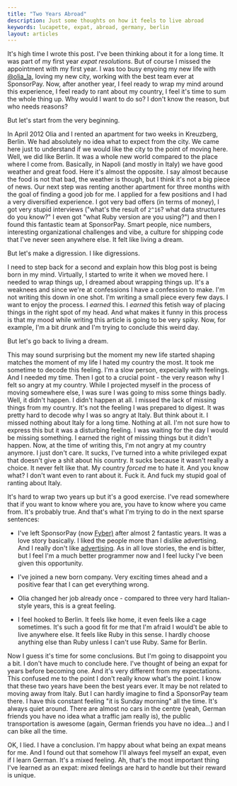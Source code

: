 ```yaml
---
title: "Two Years Abroad"
description: Just some thoughts on how it feels to live abroad
keywords: lucapette, expat, abroad, germany, berlin
layout: articles
---
```


It's high time I wrote this post. I've been thinking about it for a long time.
It was part of my first year *expat resolutions*. But of course I missed the
appointment with my first year. I was too busy enyoing my new life with
[@olia_la](http://twitter.com/olia_la), loving my new city, working with the
best team ever at SponsorPay.  Now, after another year, I feel ready to wrap
my mind around this experience, I feel ready to rant about my country, I feel
it's time to sum the whole thing up. Why would I want to do so? I don't know
the reason, but who needs reasons?

But let's start from the very beginning.

In April 2012 Olia and I rented an apartment for two weeks in Kreuzberg,
Berlin. We had absolutely no idea what to expect from the city. We came here
just to understand if we would like the city to the point of moving here.
Well, we did like Berlin. It was a whole new world compared to the place where
I come from. Basically, in Napoli (and mostly in Italy) we have good weather
and great food. Here it's almost the opposite. I say almost because the food
is not that bad, the weather is though, but I think it's not a big piece of
news. Our next step was renting another apartment for three months with the
goal of finding a good job for me. I applied for a few positions and I had a
very diversified experience. I got very bad offers (in terms of money), I got
very stupid interviews ("what's the result of `2^16`? what data structures do
you know?" I even got "what Ruby version are you using?") and then I found
this fantastic team at SponsorPay.  Smart people, nice numbers, interesting
organizational challenges and vibe, a culture for shipping code that I've
never seen anywhere else. It felt like living a dream.

But let's make a digression. I like digressions.

I need to step back for a second and explain how this blog post is being born
in my mind. Virtually, I started to write it when we moved here. I needed to
wrap things up, I dreamed about wrapping things up. It's a weaknees and since
we're at confessions I have a confession to make. I'm not writing
this down in one shot. I'm writing a small piece every few days. I want to
enjoy the process. I _earned_ this. I _earned_ this fetish way of placing
things in the right spot of my head. And what makes it funny in this process
is that my mood while writing this article is going to be very spiky. Now, for
example, I'm a bit drunk and I'm trying to conclude this weird day.

But let's go back to living a dream.

This may sound surprising but the moment my new life started shaping matches
the moment of my life I hated my country the most. It took me sometime to
decode this feeling. I'm a slow person, expecially with feelings. And I
needed my time. Then I got to a crucial point - the very reason why I felt
so angry at my country.  While I projected myself in the process of moving
somewhere else, I was sure I was going to miss some things badly. Well, it
didn't happen. I didn't happen at all. I missed the lack of missing things
from my country.  It's not the feeling I was prepared to digest. It was pretty
hard to decode why I was so angry at Italy. But think about it. I missed
nothing about Italy for a long time. Nothing at all. I'm not sure how to
express this but it was a disturbing feeling. I was waiting for the day I
would be missing something. I earned the right of missing things but it didn't
happen. Now, at the time of writing this, I'm not angry at my country
anymore. I just don't care. It sucks, I've turned into a white privileged
expat that doesn't give a shit about his country. It sucks because it wasn't
really a choice. It never felt like that. My country _forced_ me to hate
it. And you know what? I don't want even to rant about it. Fuck it. And fuck
my stupid goal of ranting about Italy.

It's hard to wrap two years up but it's a good exercise. I've read somewhere
that if you want to know where you are, you have to know where you came from.
It's probably true. And that's what I'm trying to do in the next sparse
sentences:

- I've left SponsorPay (now [Fyber)](http://fyber.com) after almost 2
  fantastic years. It was a love story basically. I liked the people more than
  I dislike advertising. And I really don't like
  [advertising](https://www.youtube.com/watch?v=E_F5GxCwizc).  As in all love
  stories, the end is bitter, but I feel I'm a much better programmer now and
  I feel lucky I've been given this opportunity.

- I've joined a new born company. Very exciting times ahead and a positive
  fear that I can get everything wrong.

- Olia changed her job already once - compared to three very hard
  Italian-style years, this is a great feeling.

- I feel hooked to Berlin. It feels like home, it even feels like a cage
  sometimes.  It's such a good fit for me that I'm afraid I would't be able to
  live anywhere else. It feels like Ruby in this sense. I hardly choose
  anything else than Ruby unless I can't use Ruby. Same for Berlin.

Now I guess it's time for some conclusions. But I'm going to disappoint you a
bit. I don't have much to conclude here. I've thought of being an expat for
years before becoming one. And it's very different from my expectations. This
confused me to the point I don't really know what's the point. I know that
these two years have been the best years ever. It may be not related to moving
away from Italy. But I can hardly imagine to find a SponsorPay team there.  I
have this constant feeling "it is Sunday morning" all the time. It's always
quiet around. There are almost no cars in the centre (yeah, German friends you
have no idea what a traffic jam really is), the public transportation is
awesome (again, German friends you have no idea...) and I can bike all the
time.

OK, I lied. I have a conclusion. I'm happy about what being an expat means for
me. And I found out that somehow I'll always feel myself an expat, even if I learn
German. It's a mixed feeling. Ah, that's the most important thing I've learned
as an expat: mixed feelings are hard to handle but their reward is unique.
